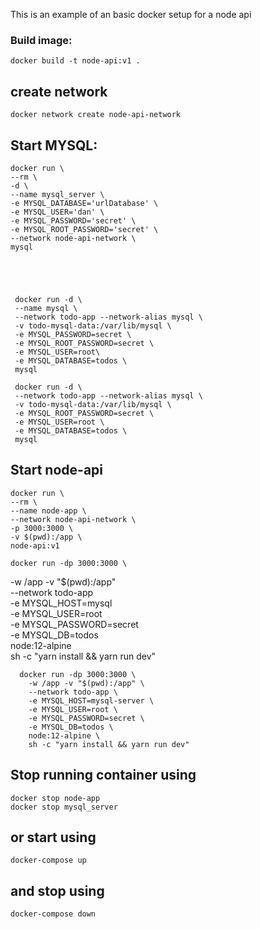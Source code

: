 This is an example of an basic docker setup for a node api

### Build image:

    docker build -t node-api:v1 .

## create network

    docker network create node-api-network

## Start MYSQL:
    
    docker run \
    --rm \
    -d \
    --name mysql_server \
    -e MYSQL_DATABASE='urlDatabase' \
    -e MYSQL_USER='dan' \
    -e MYSQL_PASSWORD='secret' \
    -e MYSQL_ROOT_PASSWORD='secret' \
    --network node-api-network \
    mysql





     docker run -d \
     --name mysql \
     --network todo-app --network-alias mysql \
     -v todo-mysql-data:/var/lib/mysql \
     -e MYSQL_PASSWORD=secret \
     -e MYSQL_ROOT_PASSWORD=secret \
     -e MYSQL_USER=root\
     -e MYSQL_DATABASE=todos \
     mysql

     docker run -d \
     --network todo-app --network-alias mysql \
     -v todo-mysql-data:/var/lib/mysql \
     -e MYSQL_ROOT_PASSWORD=secret \
     -e MYSQL_USER=root \
     -e MYSQL_DATABASE=todos \
     mysql


   

     

    
## Start node-api

    docker run \
    --rm \
    --name node-app \
    --network node-api-network \
    -p 3000:3000 \
    -v $(pwd):/app \
    node-api:v1 

    docker run -dp 3000:3000 \
   -w /app -v "$(pwd):/app" \
   --network todo-app \
   -e MYSQL_HOST=mysql \
   -e MYSQL_USER=root \
   -e MYSQL_PASSWORD=secret \
   -e MYSQL_DB=todos \
   node:12-alpine \
   sh -c "yarn install && yarn run dev"


      docker run -dp 3000:3000 \
        -w /app -v "$(pwd):/app" \
        --network todo-app \
        -e MYSQL_HOST=mysql-server \
        -e MYSQL_USER=root \
        -e MYSQL_PASSWORD=secret \
        -e MYSQL_DB=todos \
        node:12-alpine \
        sh -c "yarn install && yarn run dev"

## Stop running container using

    docker stop node-app
    docker stop mysql_server

## or start using

    docker-compose up

## and stop using

    docker-compose down
    